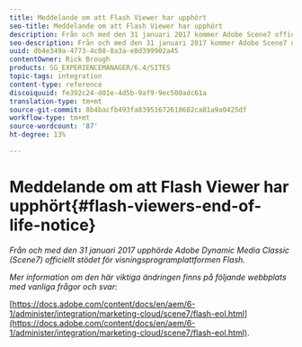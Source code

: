 ```yaml
---
title: Meddelande om att Flash Viewer har upphört
seo-title: Meddelande om att Flash Viewer har upphört
description: Från och med den 31 januari 2017 kommer Adobe Scene7 officiellt att stödja visningsprogrammet för Flash.
seo-description: Från och med den 31 januari 2017 kommer Adobe Scene7 officiellt att stödja visningsprogrammet för Flash.
uuid: db4e349a-4773-4c08-8a3a-e8d399902a45
contentOwner: Rick Brough
products: SG_EXPERIENCEMANAGER/6.4/SITES
topic-tags: integration
content-type: reference
discoiquuid: fe392c24-d01e-4d5b-9af9-9ec500adc61a
translation-type: tm+mt
source-git-commit: 8b4bacfb493fa83951672618682ca81a9a0425df
workflow-type: tm+mt
source-wordcount: '87'
ht-degree: 13%

---
```



# Meddelande om att Flash Viewer har upphört{#flash-viewers-end-of-life-notice}

*Från och med den 31 januari 2017 upphörde Adobe Dynamic Media Classic (Scene7) officiellt stödet för visningsprogramplattformen Flash.*

*Mer information om den här viktiga ändringen finns på följande webbplats med vanliga frågor och svar:*

[https://docs.adobe.com/content/docs/en/aem/6-1/administer/integration/marketing-cloud/scene7/flash-eol.html](https://docs.adobe.com/content/docs/en/aem/6-1/administer/integration/marketing-cloud/scene7/flash-eol.html).

